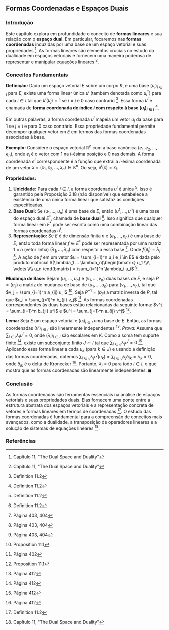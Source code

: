 ## Formas Coordenadas e Espaços Duais

### Introdução
Este capítulo explora em profundidade o conceito de **formas lineares** e sua relação com o **espaço dual**. Em particular, focaremos nas **formas coordenadas** induzidas por uma base de um espaço vetorial e suas propriedades [^1]. As formas lineares são elementos cruciais no estudo da dualidade em espaços vetoriais e fornecem uma maneira poderosa de representar e manipular equações lineares [^1].

### Conceitos Fundamentais

**Definição:** Dado um espaço vetorial *E* sobre um corpo *K*, e uma base $(u_i)_{i \in I}$ para *E*, existe uma forma linear única $u^i$ (também denotada como $u_i^*$) para cada $i \in I$ tal que $u^i(u_j) = 1$ se $i = j$ e $0$ caso contrário [^3]. Essa forma $u^i$ é chamada de **forma coordenada de índice *i* com respeito à base $(u_i)_{i \in I}$** [^3].

Em outras palavras, a forma coordenada $u^i$ mapeia um vetor $u_j$ da base para $1$ se $j=i$ e para $0$ caso contrário. Essa propriedade fundamental permite decompor qualquer vetor em *E* em termos das formas coordenadas associadas à base.

**Exemplo:** Considere o espaço vetorial $\mathbb{R}^n$ com a base canônica $(e_1, e_2, ..., e_n)$, onde $e_i$ é o vetor com $1$ na *i*-ésima posição e $0$ nas demais. A forma coordenada $e^i$ correspondente é a função que extrai a *i*-ésima coordenada de um vetor $x = (x_1, x_2, ..., x_n) \in \mathbb{R}^n$. Ou seja, $e^i(x) = x_i$.

**Propriedades:**
1.  **Unicidade:** Para cada $i \in I$, a forma coordenada $u^i$ é única [^3]. Isso é garantido pela Proposição 3.18 (não disponível) que estabelece a existência de uma única forma linear que satisfaz as condições especificadas.
2.  **Base Dual:** Se $(u_1, ..., u_n)$ é uma base de *E*, então $(u^1, ..., u^n)$ é uma base do espaço dual $E^*$, chamada de **base dual** [^3]. Isso significa que qualquer forma linear em $E^*$ pode ser escrita como uma combinação linear das formas coordenadas $u^i$.
3. **Representação:** Se $E$ é de dimensão finita $n$ e $(e_1, ..., e_n)$ é uma base de $E$, então toda forma linear $f \in E^*$ pode ser representada por uma matriz $1 \times n$ (vetor linha) $(\lambda_1, ..., \lambda_n)$ com respeito a essa base [^6]. Onde $f(e_i) = \lambda_i$ [^6]. A ação de $f$ em um vetor $u = \sum_{i=1}^n u_i e_i \in E$ é dada pelo produto matricial $(\lambda_1 ... \lambda_n)\begin{bmatrix} u_1 \\\\ \vdots \\\\ u_n \end{bmatrix} = \sum_{i=1}^n \lambda_i u_i$ [^6].

**Mudança de Base:**
Sejam $(u_1,...,u_n)$ e $(v_1,...,v_n)$ duas bases de $E$, e seja $P = (a_{ij})$ a matriz de mudança de base de $(u_1,...,u_n)$ para $(v_1,...,v_n)$, tal que $v_j = \sum_{i=1}^n a_{ij} u_i$ [^5]. Seja $P^{-1} = (b_{ji})$ a matriz inversa de $P$, tal que $u_i = \sum_{j=1}^n b_{ji} v_j$ [^4]. As formas coordenadas correspondentes às duas bases estão relacionadas da seguinte forma: $v^j = \sum_{i=1}^n b_{ji} u^i$ e $u^i = \sum_{j=1}^n a_{ij} v^j$ [^5].

**Lema:** Seja $E$ um espaço vetorial e $(u_i)_{i \in I}$ uma base de $E$. Então, as formas coordenadas $(u^i)_{i \in I}$ são linearmente independentes [^13].
*Prova:* Assuma que $\sum_{i \in I} \lambda_i u^i = 0$, onde $(\lambda_i)_{i \in I}$ são escalares em $K$. Como a soma tem suporte finito [^13], existe um subconjunto finito $J \subset I$ tal que $\sum_{j \in J} \lambda_j u^j = 0$ [^13]. Aplicando essa forma linear a cada $u_k$ (para $k \in J$) e usando a definição das formas coordenadas, obtemos $\sum_{j \in J} \lambda_j u^j(u_k) = \sum_{j \in J} \lambda_j \delta_{jk} = \lambda_k = 0$, onde $\delta_{jk}$ é o delta de Kronecker [^13]. Portanto, $\lambda_i = 0$ para todo $i \in I$, o que mostra que as formas coordenadas são linearmente independentes. $\blacksquare$

### Conclusão

As formas coordenadas são ferramentas essenciais na análise de espaços vetoriais e suas propriedades duais. Elas fornecem uma ponte entre a estrutura abstrata dos espaços vetoriais e a representação concreta de vetores e formas lineares em termos de coordenadas [^3]. O estudo das formas coordenadas é fundamental para a compreensão de conceitos mais avançados, como a dualidade, a transposição de operadores lineares e a solução de sistemas de equações lineares [^1].

### Referências
[^1]: Capítulo 11, "The Dual Space and Duality"
[^3]: Definition 11.2
[^4]: Página 402
[^5]: Proposition 11.1
[^6]: Página 403, 404
[^13]: Página 412
<!-- END -->